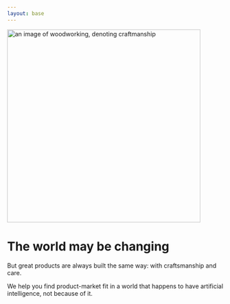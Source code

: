 ```yaml
---
layout: base
---
```


<img class="hero" src="/img/craft.jpg" height="450px" alt="an image of woodworking, denoting craftmanship">

# The world may be changing

But great products are always built the same way: with craftsmanship and care.

We help you find product-market fit in a world that happens to have artificial intelligence, not because of it.
